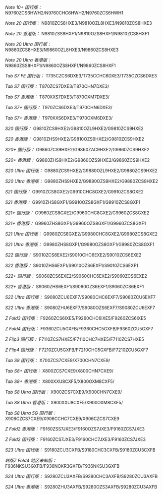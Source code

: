 *Note 10+ 国行版：*
N9760ZCS6HWH2/N9760CHC6HWH2/N9760ZCS6HWH1

*Note 20 国行版：*
N9810ZCS8HXE3/N9810OZL8HXE3/N9810ZCS8HXE3

*Note 20 香港版：*
N9810ZSS8HXF1/N9810OZS8HXF1/N9810ZCS8HXF1

*Note 20 Ultra 国行版：*
N9860ZCS8HXE3/N9860OZL8HXE3/N9860ZCS8HXE3

*Note 20 Ultra 香港版：*
N9860ZSS8HXF1/N9860OZS8HXF1/N9860ZCS8HXF1

*Tab S7 FE 国行版：*
T735CZCS6DXE3/T735CCHC6DXE3/T735CZCS6DXE3

*Tab S7 国行版：*
T870ZCS7DXE3/T870CHN7DXE3/

*Tab S7 香港版：*
T870XXS7DXE3/T870OXM7DXE3/

*Tab S7+ 国行版：*
T970ZCS6DXE3/T970CHN6DXE3/

*Tab S7+ 香港版：*
T970XXS6DXE3/T970OXM6DXE3/

*S20 国行版：*
G9810ZCS9HXE2/G9810OZL9HXE2/G9810ZCS9HXE2

*S20 香港版：*
G9810ZHS9HXE2/G9810OZS9HXE2/G9810ZCS9HXE2

*S20+ 国行版：*
G9860ZCS9HXE2/G9860ZAC9HXE2/G9860ZCS9HXE2

*S20+ 香港版：*
G9860ZHS9HXE2/G9860OZS9HXE2/G9860ZCS9HXE2

*S20 Ultra 国行版：*
G9880ZCS9HXE2/G9880OZL9HXE2/G9880ZCS9HXE2

*S20 Ultra 香港版：*
G9880ZHS9HXE2/G9880OZS9HXE2/G9880ZCS9HXE2

*S21 国行版：*
G9910ZCS8GXE2/G9910CHC8GXE2/G9910ZCS8GXE2

*S21 香港版：*
G9910ZHS8GXF1/G9910OZS8GXF1/G9910ZCS8GXF1

*S21+ 国行版：*
G9960ZCS8GXE2/G9960CHC8GXE2/G9960ZCS8GXE2

*S21+ 香港版：*
G9960ZHS8GXF1/G9960OZS8GXF1/G9960ZCS8GXF1

*S21 Ultra 国行版：*
G9980ZCS8GXE2/G9980CHC8GXE2/G9980ZCS8GXE2

*S21 Ultra 香港版：*
G9980ZHS8GXF1/G9980OZS8GXF1/G9980ZCS8GXF1

*S22 国行版：*
S9010ZCS6EXE2/S9010CHC6EXE2/S9010ZCS6EXE2

*S22 香港版：*
S9010ZHS6EXF1/S9010OZS6EXF1/S9010ZCS6EXF1

*S22+ 国行版：*
S9060ZCS6EXE2/S9060CHC6EXE2/S9060ZCS6EXE2

*S22+ 香港版：*
S9060ZHS6EXF1/S9060OZS6EXF1/S9060ZCS6EXF1

*S22 Ultra 国行版：*
S9080ZCU6EXF7/S9080CHC6EXF7/S9080ZCU6EXF7

*S22 Ultra 香港版：*
S9080ZHU6EXF7/S9080OZS6EXF7/S9080ZCU6EXF7

*Z Fold3 国行版：*
F9260ZCS6IXE5/F9260CHC6IXE5/F9260ZCS6IXE5

*Z Fold4 国行版：*
F9360ZCU5GXFB/F9360CHC5GXFB/F9360ZCU5GXF7

*Z Flip3 国行版：*
F7110ZCS7HXE5/F7110CHC7HXE5/F7110ZCS7HXE5

*Z Flip4 国行版：*
F7210ZCU5GXFB/F7210CHC5GXFB/F7210ZCU5GXF7

*Tab S8 国行版：*
X700ZCS7CXE9/X700CHN7CXE9/

*Tab S8+ 国行版：*
X800ZCS7CXE9/X800CHN7CXE9/

*Tab S8+ 香港版：*
X800XXU8CXF5/X800OXM8CXF5/

*Tab S8 Ultra 国行版：*
X900ZCS7CXE9/X900CHN7CXE9/

*Tab S8 Ultra 香港版：*
X900XXU8CXF5/X900OXM8CXF5/

*Tab S8 Ultra 5G 国行版：*
X906CZCS7CXE9/X906CCHC7CXE9/X906CZCS7CXE9

*Z Fold2 香港版：*
F9160ZSS7JXE3/F9160OZS7JXE3/F9160ZCS7JXE3

*Z Fold2 国行版：*
F9160ZCS7JXE3/F9160CHC7JXE3/F9160ZCS7JXE3

*S23 Ultra 国行版：*
S9180ZCU3CXFB/S9180CHC3CXFB/S9180ZCU3CXFB

*韩版Z Fold4 地区未知版：*
F936NKSU3GXFB/F936NOKR3GXFB/F936NKSU3GXFB

*S24 Ultra 国行版：*
S9280ZCU3AXFB/S9280CHC3AXFB/S9280ZCU3AXFB

*S24 Ultra 香港版：*
S9280ZHU3AXFB/S9280OZS3AXFB/S9280ZCU3AXFB

